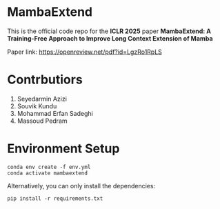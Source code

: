 # MambaExtend
This is the official code repo for the **ICLR 2025** paper **MambaExtend: A Training-Free Approach to Improve Long Context Extension of Mamba**

Paper link: https://openreview.net/pdf?id=LgzRo1RpLS

# Contrbutiors
1. Seyedarmin Azizi
2. Souvik Kundu
3. Mohammad Erfan Sadeghi
4. Massoud Pedram

# Environment Setup
<pre><code>conda env create -f env.yml
conda activate mambaextend</code></pre>

Alternatively, you can only install the dependencies:
<pre><code>pip install -r requirements.txt</code></pre>
